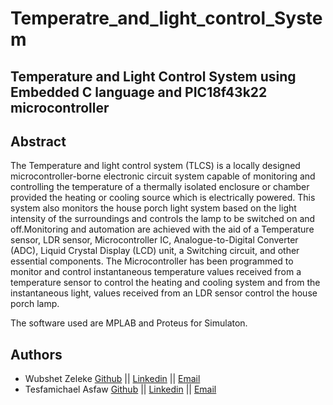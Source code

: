 # Temperatre_and_light_control_System
## Temperature and Light Control System using Embedded C language and PIC18f43k22 microcontroller

## Abstract
The Temperature and light control system (TLCS) is a locally designed microcontroller-borne electronic circuit system capable of monitoring and controlling the temperature of a thermally isolated enclosure or chamber provided the heating or cooling source which is electrically powered. This system also monitors the house porch light system based on the light intensity of the surroundings and controls the lamp to be switched on and off.Monitoring and automation are achieved with the aid of a Temperature sensor, LDR sensor, Microcontroller IC, Analogue-to-Digital Converter (ADC), Liquid Crystal Display (LCD) unit, a Switching circuit, and other essential components. The Microcontroller has been programmed to monitor and control instantaneous temperature values received from a temperature sensor to control the heating and cooling system and from the instantaneous light, values received from an LDR sensor control the house porch lamp.

The software used are MPLAB and Proteus for Simulaton.


## Authors
* Wubshet Zeleke [Github](https://github.com/wubeZ) || [Linkedin](www.linkedin.com/in/wubshet-zeleke-1a6aa71a8) || [Email](wubezeleke@gmail.com)
* Tesfamichael Asfaw [Github](https://github.com/tesfaymebre) || [Linkedin](www.linkedin.com/in/tesfamichael-asfaw) || [Email](tesfaymebre@gmail.com)
